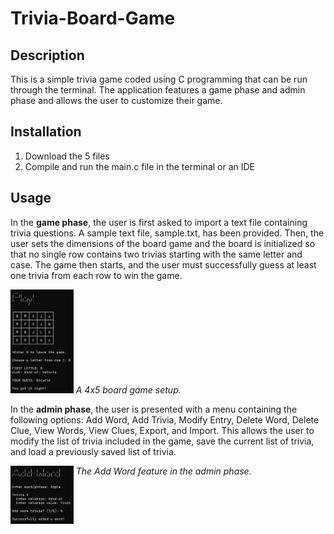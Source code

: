 # Trivia-Board-Game

## Description

This is a simple trivia game coded using C programming that can be run through the terminal. The application features a game phase and admin phase and allows the user to customize their game.

## Installation

1. Download the 5 files
2. Compile and run the main.c file in the terminal or an IDE

## Usage

In the <b>game phase</b>, the user is first asked to import a text file containing trivia questions. A sample text file, sample.txt, has been provided. Then, the user sets the dimensions of the board game and the board is initialized so that no single row contains two trivias starting with the same letter and case. The game then starts, and the user must successfully guess at least one trivia from each row to win the game.

<img alt="Play Game" src="https://github.com/KirstenTan/Trivia-Board-Game/blob/main/images/Play%20Game.png" width="20%">
<i>A 4x5 board game setup.</i> <br>

In the <b>admin phase</b>, the user is presented with a menu containing the following options: Add Word, Add Trivia, Modify Entry, Delete Word, Delete Clue, View Words, View Clues, Export, and Import. This allows the user to modify the list of trivia included in the game, save the current list of trivia, and load a previously saved list of trivia.

<img alt="Add Word" src="https://github.com/KirstenTan/Trivia-Board-Game/blob/main/images/Add%20Word.png" width="20%" align="top">
<i>The Add Word feature in the admin phase.</i> <br>
